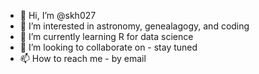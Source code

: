 - 👋 Hi, I’m @skh027
- 👀 I’m interested in astronomy, genealagogy, and coding
- 🌱 I’m currently learning R for data science
- 💞️ I’m looking to collaborate on - stay tuned
- 📫 How to reach me - by email

<!---
skh027/skh027 is a ✨ special ✨ repository because its `README.md` (this file) appears on your GitHub profile.
You can click the Preview link to take a look at your changes.
--->
